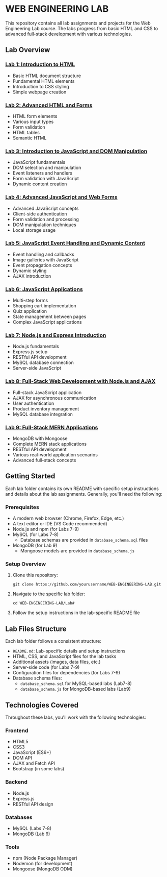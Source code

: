 # WEB ENGINEERING LAB

This repository contains all lab assignments and projects for the Web Engineering Lab course. The labs progress from basic HTML and CSS to advanced full-stack development with various technologies.

## Lab Overview

### [Lab 1: Introduction to HTML](./Lab1/README.md)

- Basic HTML document structure
- Fundamental HTML elements
- Introduction to CSS styling
- Simple webpage creation

### [Lab 2: Advanced HTML and Forms](./Lab2/README.md)

- HTML form elements
- Various input types
- Form validation
- HTML tables
- Semantic HTML

### [Lab 3: Introduction to JavaScript and DOM Manipulation](./Lab3/README.md)

- JavaScript fundamentals
- DOM selection and manipulation
- Event listeners and handlers
- Form validation with JavaScript
- Dynamic content creation

### [Lab 4: Advanced JavaScript and Web Forms](./Lab4/README.md)

- Advanced JavaScript concepts
- Client-side authentication
- Form validation and processing
- DOM manipulation techniques
- Local storage usage

### [Lab 5: JavaScript Event Handling and Dynamic Content](./Lab5/README.md)

- Event handling and callbacks
- Image galleries with JavaScript
- Event propagation concepts
- Dynamic styling
- AJAX introduction

### [Lab 6: JavaScript Applications](./Lab6/README.md)

- Multi-step forms
- Shopping cart implementation
- Quiz application
- State management between pages
- Complex JavaScript applications

### [Lab 7: Node.js and Express Introduction](./Lab7/README.md)

- Node.js fundamentals
- Express.js setup
- RESTful API development
- MySQL database connection
- Server-side JavaScript

### [Lab 8: Full-Stack Web Development with Node.js and AJAX](./Lab8/README.md)

- Full-stack JavaScript application
- AJAX for asynchronous communication
- User authentication
- Product inventory management
- MySQL database integration

### [Lab 9: Full-Stack MERN Applications](./Lab9/README.md)

- MongoDB with Mongoose
- Complete MERN stack applications
- RESTful API development
- Various real-world application scenarios
- Advanced full-stack concepts

## Getting Started

Each lab folder contains its own README with specific setup instructions and details about the lab assignments. Generally, you'll need the following:

### Prerequisites

- A modern web browser (Chrome, Firefox, Edge, etc.)
- A text editor or IDE (VS Code recommended)
- Node.js and npm (for Labs 7-9)
- MySQL (for Labs 7-8)
  - Database schemas are provided in `database_schema.sql` files
- MongoDB (for Lab 9)
  - Mongoose models are provided in `database_schema.js`

### Setup Overview

1. Clone this repository:
   ```
   git clone https://github.com/yourusername/WEB-ENGINEERING-LAB.git
   ```
2. Navigate to the specific lab folder:
   ```
   cd WEB-ENGINEERING-LAB/Lab#
   ```
3. Follow the setup instructions in the lab-specific README file

## Lab Files Structure

Each lab folder follows a consistent structure:

- `README.md`: Lab-specific details and setup instructions
- HTML, CSS, and JavaScript files for the lab tasks
- Additional assets (images, data files, etc.)
- Server-side code (for Labs 7-9)
- Configuration files for dependencies (for Labs 7-9)
- Database schema files:
  - `database_schema.sql` for MySQL-based labs (Lab7-8)
  - `database_schema.js` for MongoDB-based labs (Lab9)

## Technologies Covered

Throughout these labs, you'll work with the following technologies:

### Frontend

- HTML5
- CSS3
- JavaScript (ES6+)
- DOM API
- AJAX and Fetch API
- Bootstrap (in some labs)

### Backend

- Node.js
- Express.js
- RESTful API design

### Databases

- MySQL (Labs 7-8)
- MongoDB (Lab 9)

### Tools

- npm (Node Package Manager)
- Nodemon (for development)
- Mongoose (MongoDB ODM)
